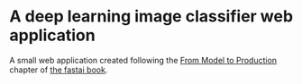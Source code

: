 # A deep learning image classifier web application
A small web application created following the [From Model to Production](https://github.com/fastai/fastbook/blob/master/02_production.ipynb) chapter of [the fastai book](https://github.com/fastai/fastbook).
